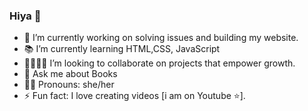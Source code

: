 ### Hiya 👋



- 🔭 I’m currently working on solving issues and building my website.
- 📚 I’m currently learning HTML,CSS, JavaScript
- 👨‍👩‍👧‍👦 I’m looking to collaborate on projects that empower growth.
- 💬 Ask me about Books
- 💅🏼 Pronouns: she/her
- ⚡ Fun fact: I love creating videos [i am on Youtube ⭐️].
